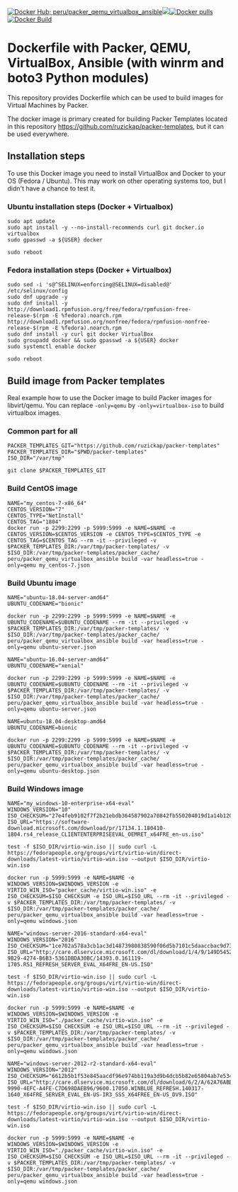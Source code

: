 [![Docker Hub; peru/packer_qemu_virtualbox_ansible](https://img.shields.io/badge/dockerhub-peru%2Fpacker_qemu_virtualbox_ansible-green.svg)](https://registry.hub.docker.com/u/peru/packer_qemu_virtualbox_ansible)[![](https://images.microbadger.com/badges/image/peru/packer_qemu_virtualbox_ansible.svg)](https://microbadger.com/images/peru/packer_qemu_virtualbox_ansible)[![Docker pulls](https://img.shields.io/docker/pulls/peru/packer_qemu_virtualbox_ansible.svg)](https://hub.docker.com/r/peru/packer_qemu_virtualbox_ansible/)[![Docker Build](https://img.shields.io/docker/automated/peru/packer_qemu_virtualbox_ansible.svg)](https://hub.docker.com/r/peru/packer_qemu_virtualbox_ansible/)

# Dockerfile with Packer, QEMU, VirtualBox, Ansible (with winrm and boto3 Python modules)

This repository provides Dockerfile which can be used to build images for Virtual Machines by Packer.

The docker image is primary created for building Packer Templates located in this repository https://github.com/ruzickap/packer-templates, but it can be used everywhere.

## Installation steps

To use this Docker image you need to install VirtualBox and Docker to your OS (Fedora / Ubuntu). This may work on other operating systems too, but I didn't have a chance to test it.

### Ubuntu installation steps (Docker + Virtualbox)

```
sudo apt update
sudo apt install -y --no-install-recommends curl git docker.io virtualbox
sudo gpasswd -a ${USER} docker

sudo reboot
```

### Fedora installation steps (Docker + Virtualbox)

```
sudo sed -i 's@^SELINUX=enforcing@SELINUX=disabled@' /etc/selinux/config
sudo dnf upgrade -y
sudo dnf install -y http://download1.rpmfusion.org/free/fedora/rpmfusion-free-release-$(rpm -E %fedora).noarch.rpm http://download1.rpmfusion.org/nonfree/fedora/rpmfusion-nonfree-release-$(rpm -E %fedora).noarch.rpm
sudo dnf install -y curl git docker VirtualBox
sudo groupadd docker && sudo gpasswd -a ${USER} docker
sudo systemctl enable docker

sudo reboot
```

## Build image from Packer templates

Real example how to use the Docker image to build Packer images for libvirt/qemu.
You can replace `-only=qemu` by `-only=virtualbox-iso` to build virtualbox images.

### Common part for all

```
PACKER_TEMPLATES_GIT="https://github.com/ruzickap/packer-templates"
PACKER_TEMPLATES_DIR="$PWD/packer-templates"
ISO_DIR="/var/tmp"

git clone $PACKER_TEMPLATES_GIT
```

### Build CentOS image

```
NAME="my_centos-7-x86_64"
CENTOS_VERSION="7"
CENTOS_TYPE="NetInstall"
CENTOS_TAG="1804"
docker run -p 2299:2299 -p 5999:5999 -e NAME=$NAME -e CENTOS_VERSION=$CENTOS_VERSION -e CENTOS_TYPE=$CENTOS_TYPE -e CENTOS_TAG=$CENTOS_TAG --rm -it --privileged -v $PACKER_TEMPLATES_DIR:/var/tmp/packer-templates/ -v $ISO_DIR:/var/tmp/packer-templates/packer_cache/ peru/packer_qemu_virtualbox_ansible build -var headless=true -only=qemu my_centos-7.json
```

### Build Ubuntu image

```
NAME="ubuntu-18.04-server-amd64"
UBUNTU_CODENAME="bionic"

docker run -p 2299:2299 -p 5999:5999 -e NAME=$NAME -e UBUNTU_CODENAME=$UBUNTU_CODENAME --rm -it --privileged -v $PACKER_TEMPLATES_DIR:/var/tmp/packer-templates/ -v $ISO_DIR:/var/tmp/packer-templates/packer_cache/ peru/packer_qemu_virtualbox_ansible build -var headless=true -only=qemu ubuntu-server.json
```

```
NAME="ubuntu-16.04-server-amd64"
UBUNTU_CODENAME="xenial"

docker run -p 2299:2299 -p 5999:5999 -e NAME=$NAME -e UBUNTU_CODENAME=$UBUNTU_CODENAME --rm -it --privileged -v $PACKER_TEMPLATES_DIR:/var/tmp/packer-templates/ -v $ISO_DIR:/var/tmp/packer-templates/packer_cache/ peru/packer_qemu_virtualbox_ansible build -var headless=true -only=qemu ubuntu-server.json
```

```
NAME=ubuntu-18.04-desktop-amd64
UBUNTU_CODENAME=bionic

docker run -p 2299:2299 -p 5999:5999 -e NAME=$NAME -e UBUNTU_CODENAME=$UBUNTU_CODENAME --rm -it --privileged -v $PACKER_TEMPLATES_DIR:/var/tmp/packer-templates/ -v $ISO_DIR:/var/tmp/packer-templates/packer_cache/ peru/packer_qemu_virtualbox_ansible build -var headless=true -only=qemu ubuntu-desktop.json
```

### Build Windows image

```
NAME="my_windows-10-enterprise-x64-eval"
WINDOWS_VERSION="10"
ISO_CHECKSUM="27e4feb9102f7f2b21ebdb364587902a70842fb550204019d1a14b120918e455"
ISO_URL="https://software-download.microsoft.com/download/pr/17134.1.180410-1804.rs4_release_CLIENTENTERPRISEEVAL_OEMRET_x64FRE_en-us.iso"

test -f $ISO_DIR/virtio-win.iso || sudo curl -L https://fedorapeople.org/groups/virt/virtio-win/direct-downloads/latest-virtio/virtio-win.iso --output $ISO_DIR/virtio-win.iso

docker run -p 5999:5999 -e NAME=$NAME -e WINDOWS_VERSION=$WINDOWS_VERSION -e VIRTIO_WIN_ISO="packer_cache/virtio-win.iso" -e ISO_CHECKSUM=$ISO_CHECKSUM -e ISO_URL=$ISO_URL --rm -it --privileged -v $PACKER_TEMPLATES_DIR:/var/tmp/packer-templates/ -v $ISO_DIR:/var/tmp/packer-templates/packer_cache/ peru/packer_qemu_virtualbox_ansible build -var headless=true -only=qemu windows.json
```

```
NAME="windows-server-2016-standard-x64-eval"
WINDOWS_VERSION="2016"
ISO_CHECKSUM="1ce702a578a3cb1ac3d14873980838590f06d5b7101c5daaccbac9d73f1fb50f" ISO_URL="http://care.dlservice.microsoft.com/dl/download/1/4/9/149D5452-9B29-4274-B6B3-5361DBDA30BC/14393.0.161119-1705.RS1_REFRESH_SERVER_EVAL_X64FRE_EN-US.ISO"

test -f $ISO_DIR/virtio-win.iso || sudo curl -L https://fedorapeople.org/groups/virt/virtio-win/direct-downloads/latest-virtio/virtio-win.iso --output $ISO_DIR/virtio-win.iso

docker run -p 5999:5999 -e NAME=$NAME -e WINDOWS_VERSION=$WINDOWS_VERSION -e VIRTIO_WIN_ISO="./packer_cache/virtio-win.iso" -e ISO_CHECKSUM=$ISO_CHECKSUM -e ISO_URL=$ISO_URL --rm -it --privileged -v $PACKER_TEMPLATES_DIR:/var/tmp/packer-templates/ -v $ISO_DIR:/var/tmp/packer-templates/packer_cache/ peru/packer_qemu_virtualbox_ansible build -var headless=true -only=qemu windows.json
```

```
NAME="windows-server-2012-r2-standard-x64-eval"
WINDOWS_VERSION="2012"
ISO_CHECKSUM="6612b5b1f53e845aacdf96e974bb119a3d9b4dcb5b82e65804ab7e534dc7b4d5" ISO_URL="http://care.dlservice.microsoft.com/dl/download/6/2/A/62A76ABB-9990-4EFC-A4FE-C7D698DAEB96/9600.17050.WINBLUE_REFRESH.140317-1640_X64FRE_SERVER_EVAL_EN-US-IR3_SSS_X64FREE_EN-US_DV9.ISO"

test -f $ISO_DIR/virtio-win.iso || sudo curl -L https://fedorapeople.org/groups/virt/virtio-win/direct-downloads/latest-virtio/virtio-win.iso --output $ISO_DIR/virtio-win.iso

docker run -p 5999:5999 -e NAME=$NAME -e WINDOWS_VERSION=$WINDOWS_VERSION -e VIRTIO_WIN_ISO="./packer_cache/virtio-win.iso" -e ISO_CHECKSUM=$ISO_CHECKSUM -e ISO_URL=$ISO_URL --rm -it --privileged -v $PACKER_TEMPLATES_DIR:/var/tmp/packer-templates/ -v $ISO_DIR:/var/tmp/packer-templates/packer_cache/ peru/packer_qemu_virtualbox_ansible build -var headless=true -only=qemu windows.json
```
